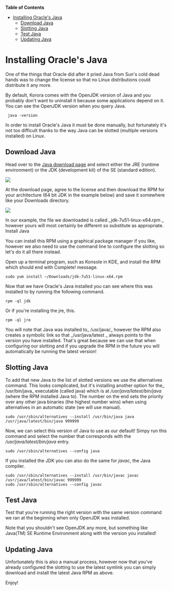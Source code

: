 

**Table of Contents**  

- [Installing Oracle's Java](#installing-oracles-java)
    - [Download Java](#download-java)
    - [Slotting Java](#slotting-java)
    - [Test Java](#test-java)
    - [Updating Java](#updating-java)



<a name="installing-oracles-java"></a>
# Installing Oracle's Java

One of the things that Oracle did after it pried Java from Sun's cold dead hands was to change the license so that no Linux distributions could distribute it any more.

By default, Korora comes with the OpenJDK version of Java and you probably don't want to uninstall it because some applications depend on it. You can see the OpenJDK version when you query Java.

```
 java -version
```
In order to install Oracle's Java it must be done manually, but fortunately it's not too difficult thanks to the way Java can be slotted (multiple versions installed) on Linux.

<a name="download-java"></a>
## Download Java

Head over to the [Java download page](http://www.oracle.com/technetwork/java/javase/downloads/index.html) and select either the JRE (runtime environment) or the JDK (development kit) of the SE (standard edition).

![](https://github.com/kororaproject/kp-documentation/blob/master/img/install-oracle-java-download.jpg)

At the download page, agree to the license and then download the RPM for your architecture (64 bit JDK in the example below) and save it somewhere like your Downloads directory.

![](https://github.com/kororaproject/kp-documentation/blob/master/img/install-oracle-java-select.jpg)

In our example, the file we downloaded is called _jdk-7u51-linux-x64.rpm _ however yours will most certainly be different so substitute as appropriate.
Install Java

You can install this RPM using a graphical package manager if you like, however we also need to use the command line to configure the slotting so let's do it all there instead.

Open up a terminal program, such as Konsole in KDE, and install the RPM which should end with Complete! message.

```
sudo yum install ~/Downloads/jdk-7u51-linux-x64.rpm
```

Now that we have Oracle's Java installed you can see where this was installed to by running the following command.

```
rpm -ql jdk
```

Or if you're installing the jre, this.

```
rpm -ql jre
```

You will note that Java was installed to_ /usr/java/_ however the RPM also creates a symbolic link so that _/usr/java/latest _ always points to the version you have installed. That's great because we can use that when configuring our slotting and if you upgrade the RPM in the future you will automatically be running the latest version!

<a name="slotting-java"></a>
## Slotting Java

To add that new Java to the list of slotted versions we use the alternatives command. This looks complicated, but it's installing another option for the_ /usr/bin/java_ executable (called java) which is at _/usr/java/latest/bin/java_ (where the RPM installed Java to). The number on the end sets the priority over any other java binaries (the highest number wins) when using alternatives in an automatic state (we will use manual).

```
sudo /usr/sbin/alternatives --install /usr/bin/java java /usr/java/latest/bin/java 999999
```

Now, we can select this version of Java to use as our default! Simpy run this command and select the number that corresponds with the _/usr/java/latest/bin/java_ entry.

```
sudo /usr/sbin/alternatives --config java
```

If you installed the JDK you can also do the same for _javac_, the Java compiler.

```
sudo /usr/sbin/alternatives --install /usr/bin/javac javac /usr/java/latest/bin/javac 999999
sudo /usr/sbin/alternatives --config javac
```

<a name="test-java"></a>
## Test Java

Test that you're running the right version with the same version command we ran at the beginning when only OpenJDK was installed.




Note that you shouldn't see OpenJDK any more, but something like Java(TM) SE Runtime Environment along with the version you installed!

<a name="updating-java"></a>
## Updating Java

Unfortunately this is also a manual process, however now that you've already configured the slotting to use the latest symlink you can simply download and install the latest Java RPM as above.

Enjoy!
